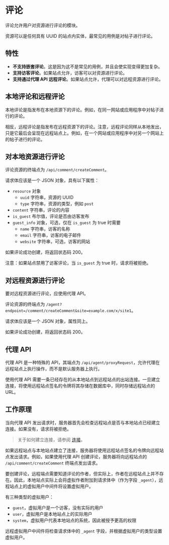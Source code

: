 # 评论

评论允许用户对资源进行评论的模块。

资源可以是任何具有 UUID 的站点内实体，最常见的用例是对帖子进行评论。

## 特性

- **不支持嵌套评论**。这是因为这不是常见的用例，并且会使实现变得更加复杂。
- **支持访客评论**。如果站点允许，访客可以对资源进行评论。
- **支持通过代理 API 远程评论**。如果站点允许，代理可以对远程资源进行评论。

## 本地评论和远程评论

本地评论是指发布在本地资源下的评论。例如，在同一网站或应用程序中对帖子进行的评论。

相反，远程评论是指发布在远程资源下的评论。注意，远程评论同样从本地发出，只是它最后会呈现在远程站点上。例如，在一个网站或应用程序中对另一个网站上的帖子进行的评论。

## 对本地资源进行评论

评论资源的终端点为 `/api/comment/createComment`。

请求体应该是一个 JSON 对象，具有以下属性：

- `resource` 对象
  - `uuid` 字符串，资源的 UUID
  - `type` 字符串，资源的类型，例如 `post`
- `content` 字符串，评论的内容
- `is_guest` 布尔值，评论是否由访客发布
- `guest_info` 对象，可选，仅在 `is_guest` 为 true 时需要
  - `name` 字符串，访客的名称
  - `email` 字符串，访客的电子邮件
  - `website` 字符串，可选，访客的网站

如果评论成功创建，将返回状态码 200。

注意：如果站点禁用了访客评论，当 `is_guest` 为 true 时，请求将被拒绝。

## 对远程资源进行评论

要对远程资源进行评论，应使用代理 API。

评论资源的终端点为 `/agent?endpoint=/comment/createComment&site=example.com/x/site1`。

请求体应该是一个 JSON 对象，属性同上。

如果评论成功创建，将返回状态码 200。

## 代理 API

代理 API 是一种特殊的 API，其端点为 `/api/agent/proxyRequest`，允许代理在远程站点上执行操作，而不是默认服务器上执行。

使用代理 API 需要一条已经存在的从本地站点到远程站点的出站连接。一旦建立连接，将使用远程站点签名的令牌将其存储在数据库中，同时存储远程站点的 URL。

## 工作原理

当向代理 API 发出请求时，服务器首先会检查远程站点是否与本地站点已经建立连接。如果没有，请求将被拒绝。

> 关于如何建立连接，请参阅 [连接](https://todo)。

如果远程站点与本地站点建立了连接，服务器将使用远程站点签名的令牌向远程站点发出请求。例如，如果使用代理 API 创建评论，服务器将向远程站点的 `/api/comment/createComment` 终端点发出请求。

要创建评论，远程端点需要知道评论的作者，但实际上，作者在远程站点上并不存在。因此，本地站点实际上会将虚拟作者附加到请求体中（作为字段 `_agent`），远程站点上的虚拟用户中间件将设置虚拟用户。

有三种类型的虚拟用户：

- `guest`，虚拟用户是一个访客，没有实际的用户
- `user`，虚拟用户是本地站点上的实际用户
- `system`，虚拟用户代表本地站点的系统，因此被授予更高的权限

远程虚拟用户中间件将检查请求体中的 `_agent` 字段，并根据虚拟用户的类型设置虚拟用户。
